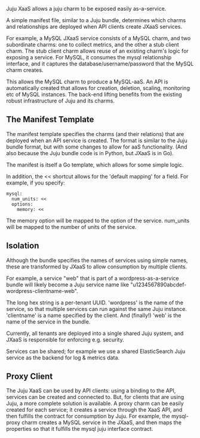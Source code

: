 Juju XaaS allows a juju charm to be exposed easily as-a-service.

A simple manifest file, similar to a Juju bundle, determines which charms and relationships are deployed when API clients create JXaaS services.

For example, a MySQL JXaaS service consists of a MySQL charm, and two subordinate charms: one to collect metrics, and the other a stub client charm.  The stub client charm allows reuse of an existing charm's logic for exposing a service.  For MySQL, it consumes the mysql relationship interface, and it captures the database/username/password that the MySQL charm creates.

This allows the MySQL charm to produce a MySQL-aaS.  An API is automatically created that allows for creation, deletion, scaling, monitoring etc of MySQL instances.  The back-end lifting benefits from the existing robust infrastructure of Juju and its charms.

## The Manifest Template

The manifest template specifies the charms (and their relations) that are deployed when an API service is created.  The format is similar to the Juju bundle format, but with some changes to allow for aaS functionality.  (And also because the Juju bundle code is in Python, but JXaaS is in Go).

The manifest is itself a Go template, which allows for some simple logic.

In addition, the << shortcut allows for the 'default mapping' for a field.  For example, if you specify:

```
mysql:
  num_units: <<
  options:
    memory: <<
```

The memory option will be mapped to the option of the service.  num_units will be mapped to the number of units of the service.


## Isolation

Although the bundle specifies the names of services using simple names, these are transformed by JXaaS to allow consumption by multiple clients.

For example, a service "web" that is part of a wordpress-as-a-service bundle will likely become a Juju service name  like "u1234567890abcdef-wordpress-clientname-web".

The long hex string is a per-tenant UUID.  'wordpress' is the name of the service, so that multiple services can run against the same Juju instance.  'clientname' is a name specified by the client.  And (finally!) 'web' is the name of the service in the bundle.

Currently, all tenants are deployed into a single shared Juju system, and JXaaS is responsible for enforcing e.g. security.

Services can be shared; for example we use a shared ElasticSearch Juju service as the backend for log & metrics data.

## Proxy Client

The Juju XaaS can be used by API clients: using a binding to the API, services can be created and connected to.  But, for clients that are using Juju, a more complete solution is available.  A proxy charm can be easily created for each service; it creates a service through the XaaS API, and then fulfills the contract for consumption by Juju.  For example, the mysql-proxy charm creates a MySQL service in the JXaaS, and then maps the properties so that it fulfills the mysql juju interface contract.